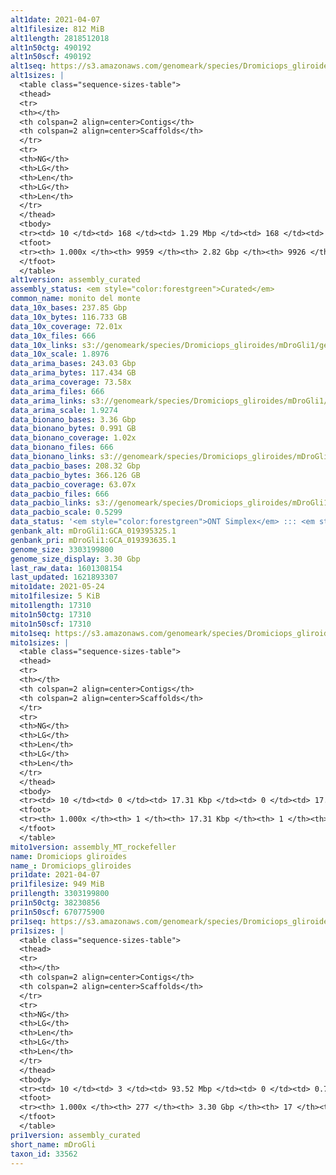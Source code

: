 ```yaml
---
alt1date: 2021-04-07
alt1filesize: 812 MiB
alt1length: 2818512018
alt1n50ctg: 490192
alt1n50scf: 490192
alt1seq: https://s3.amazonaws.com/genomeark/species/Dromiciops_gliroides/mDroGli1/assembly_curated/mDroGli1.alt.cur.20210407.fasta.gz
alt1sizes: |
  <table class="sequence-sizes-table">
  <thead>
  <tr>
  <th></th>
  <th colspan=2 align=center>Contigs</th>
  <th colspan=2 align=center>Scaffolds</th>
  </tr>
  <tr>
  <th>NG</th>
  <th>LG</th>
  <th>Len</th>
  <th>LG</th>
  <th>Len</th>
  </tr>
  </thead>
  <tbody>
  <tr><td> 10 </td><td> 168 </td><td> 1.29 Mbp </td><td> 168 </td><td> 1.29 Mbp </td></tr>  <tr><td> 20 </td><td> 425 </td><td> 0.97 Mbp </td><td> 425 </td><td> 0.97 Mbp </td></tr>  <tr><td> 30 </td><td> 749 </td><td> 0.78 Mbp </td><td> 749 </td><td> 0.78 Mbp </td></tr>  <tr><td> 40 </td><td> 1156 </td><td> 0.62 Mbp </td><td> 1156 </td><td> 0.62 Mbp </td></tr>  <tr style="background-color:#cccccc;"><td> 50 </td><td> 1665 </td><td> 490.19 Kbp </td><td> 1665 </td><td> 490.19 Kbp </td></tr>  <tr><td> 60 </td><td> 2315 </td><td> 383.25 Kbp </td><td> 2315 </td><td> 383.25 Kbp </td></tr>  <tr><td> 70 </td><td> 3175 </td><td> 279.72 Kbp </td><td> 3175 </td><td> 279.86 Kbp </td></tr>  <tr><td> 80 </td><td> 4397 </td><td> 190.88 Kbp </td><td> 4395 </td><td> 190.99 Kbp </td></tr>  <tr><td> 90 </td><td> 6251 </td><td> 120.53 Kbp </td><td> 6246 </td><td> 120.66 Kbp </td></tr>  <tr><td> 100 </td><td> 9958 </td><td> 315  bp </td><td> 9925 </td><td> 2.10 Kbp </td></tr>  </tbody>
  <tfoot>
  <tr><th> 1.000x </th><th> 9959 </th><th> 2.82 Gbp </th><th> 9926 </th><th> 2.82 Gbp </th></tr>
  </tfoot>
  </table>
alt1version: assembly_curated
assembly_status: <em style="color:forestgreen">Curated</em>
common_name: monito del monte
data_10x_bases: 237.85 Gbp
data_10x_bytes: 116.733 GB
data_10x_coverage: 72.01x
data_10x_files: 666
data_10x_links: s3://genomeark/species/Dromiciops_gliroides/mDroGli1/genomic_data/10x/<br>
data_10x_scale: 1.8976
data_arima_bases: 243.03 Gbp
data_arima_bytes: 117.434 GB
data_arima_coverage: 73.58x
data_arima_files: 666
data_arima_links: s3://genomeark/species/Dromiciops_gliroides/mDroGli1/genomic_data/arima/<br>
data_arima_scale: 1.9274
data_bionano_bases: 3.36 Gbp
data_bionano_bytes: 0.991 GB
data_bionano_coverage: 1.02x
data_bionano_files: 666
data_bionano_links: s3://genomeark/species/Dromiciops_gliroides/mDroGli1/genomic_data/bionano/<br>
data_pacbio_bases: 208.32 Gbp
data_pacbio_bytes: 366.126 GB
data_pacbio_coverage: 63.07x
data_pacbio_files: 666
data_pacbio_links: s3://genomeark/species/Dromiciops_gliroides/mDroGli1/genomic_data/pacbio/<br>
data_pacbio_scale: 0.5299
data_status: '<em style="color:forestgreen">ONT Simplex</em> ::: <em style="color:forestgreen">10x</em> ::: <em style="color:forestgreen">Bionano</em> ::: <em style="color:forestgreen">Arima</em>'
genbank_alt: mDroGli1:GCA_019395325.1
genbank_pri: mDroGli1:GCA_019393635.1
genome_size: 3303199800
genome_size_display: 3.30 Gbp
last_raw_data: 1601308154
last_updated: 1621893307
mito1date: 2021-05-24
mito1filesize: 5 KiB
mito1length: 17310
mito1n50ctg: 17310
mito1n50scf: 17310
mito1seq: https://s3.amazonaws.com/genomeark/species/Dromiciops_gliroides/mDroGli1/assembly_MT_rockefeller/mDroGli1.MT.20210524.fasta.gz
mito1sizes: |
  <table class="sequence-sizes-table">
  <thead>
  <tr>
  <th></th>
  <th colspan=2 align=center>Contigs</th>
  <th colspan=2 align=center>Scaffolds</th>
  </tr>
  <tr>
  <th>NG</th>
  <th>LG</th>
  <th>Len</th>
  <th>LG</th>
  <th>Len</th>
  </tr>
  </thead>
  <tbody>
  <tr><td> 10 </td><td> 0 </td><td> 17.31 Kbp </td><td> 0 </td><td> 17.31 Kbp </td></tr>  <tr><td> 20 </td><td> 0 </td><td> 17.31 Kbp </td><td> 0 </td><td> 17.31 Kbp </td></tr>  <tr><td> 30 </td><td> 0 </td><td> 17.31 Kbp </td><td> 0 </td><td> 17.31 Kbp </td></tr>  <tr><td> 40 </td><td> 0 </td><td> 17.31 Kbp </td><td> 0 </td><td> 17.31 Kbp </td></tr>  <tr style="background-color:#cccccc;"><td> 50 </td><td> 0 </td><td style="background-color:#ff8888;"> 17.31 Kbp </td><td> 0 </td><td style="background-color:#ff8888;"> 17.31 Kbp </td></tr>  <tr><td> 60 </td><td> 0 </td><td> 17.31 Kbp </td><td> 0 </td><td> 17.31 Kbp </td></tr>  <tr><td> 70 </td><td> 0 </td><td> 17.31 Kbp </td><td> 0 </td><td> 17.31 Kbp </td></tr>  <tr><td> 80 </td><td> 0 </td><td> 17.31 Kbp </td><td> 0 </td><td> 17.31 Kbp </td></tr>  <tr><td> 90 </td><td> 0 </td><td> 17.31 Kbp </td><td> 0 </td><td> 17.31 Kbp </td></tr>  <tr><td> 100 </td><td> 0 </td><td> 17.31 Kbp </td><td> 0 </td><td> 17.31 Kbp </td></tr>  </tbody>
  <tfoot>
  <tr><th> 1.000x </th><th> 1 </th><th> 17.31 Kbp </th><th> 1 </th><th> 17.31 Kbp </th></tr>
  </tfoot>
  </table>
mito1version: assembly_MT_rockefeller
name: Dromiciops gliroides
name_: Dromiciops_gliroides
pri1date: 2021-04-07
pri1filesize: 949 MiB
pri1length: 3303199800
pri1n50ctg: 38230856
pri1n50scf: 670775900
pri1seq: https://s3.amazonaws.com/genomeark/species/Dromiciops_gliroides/mDroGli1/assembly_curated/mDroGli1.pri.cur.20210407.fasta.gz
pri1sizes: |
  <table class="sequence-sizes-table">
  <thead>
  <tr>
  <th></th>
  <th colspan=2 align=center>Contigs</th>
  <th colspan=2 align=center>Scaffolds</th>
  </tr>
  <tr>
  <th>NG</th>
  <th>LG</th>
  <th>Len</th>
  <th>LG</th>
  <th>Len</th>
  </tr>
  </thead>
  <tbody>
  <tr><td> 10 </td><td> 3 </td><td> 93.52 Mbp </td><td> 0 </td><td> 0.76 Gbp </td></tr>  <tr><td> 20 </td><td> 6 </td><td> 66.17 Mbp </td><td> 0 </td><td> 0.76 Gbp </td></tr>  <tr><td> 30 </td><td> 12 </td><td> 54.28 Mbp </td><td> 1 </td><td> 0.70 Gbp </td></tr>  <tr><td> 40 </td><td> 18 </td><td> 47.23 Mbp </td><td> 1 </td><td> 0.70 Gbp </td></tr>  <tr style="background-color:#cccccc;"><td> 50 </td><td> 26 </td><td style="background-color:#88ff88;"> 38.23 Mbp </td><td> 2 </td><td style="background-color:#88ff88;"> 0.67 Gbp </td></tr>  <tr><td> 60 </td><td> 35 </td><td> 30.77 Mbp </td><td> 2 </td><td> 0.67 Gbp </td></tr>  <tr><td> 70 </td><td> 47 </td><td> 24.95 Mbp </td><td> 3 </td><td> 497.00 Mbp </td></tr>  <tr><td> 80 </td><td> 62 </td><td> 17.30 Mbp </td><td> 4 </td><td> 303.35 Mbp </td></tr>  <tr><td> 90 </td><td> 87 </td><td> 9.89 Mbp </td><td> 5 </td><td> 280.58 Mbp </td></tr>  <tr><td> 100 </td><td> 276 </td><td> 162  bp </td><td> 16 </td><td> 6.36 Kbp </td></tr>  </tbody>
  <tfoot>
  <tr><th> 1.000x </th><th> 277 </th><th> 3.30 Gbp </th><th> 17 </th><th> 3.30 Gbp </th></tr>
  </tfoot>
  </table>
pri1version: assembly_curated
short_name: mDroGli
taxon_id: 33562
---
```

